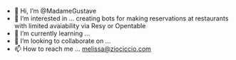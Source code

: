 - 👋 Hi, I’m @MadameGustave
- 👀 I’m interested in ... creating bots for making reservations at restaurants with limited avaiability via Resy or Opentable
- 🌱 I’m currently learning ...
- 💞️ I’m looking to collaborate on ...
- 📫 How to reach me ... melissa@ziociccio.com

<!---
MadameGustave/MadameGustave is a ✨ special ✨ repository because its `README.md` (this file) appears on your GitHub profile.
You can click the Preview link to take a look at your changes.
--->
